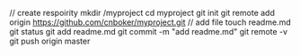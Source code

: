 // create respoirity
mkdir /myproject
cd myproject
git init
git remote add origin https://github.com/cnboker/myproject.git
// add file
touch readme.md
git status
git add readme.md
git commit -m "add readme.md"
git remote -v
git push origin master

